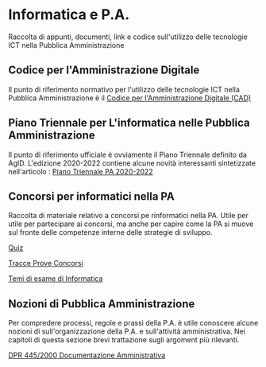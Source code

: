 # Informatica e P.A.
Raccolta di appunti, documenti, link e codice sull'utilizzo delle tecnologie ICT nella Pubblica Amministrazione

## Codice per l'Amministrazione Digitale

Il punto di riferimento normativo per l'utilizzo delle tecnologie ICT nella Pubblica Amministrazione è il [Codice per l'Amministrazione Digitale (CAD)](codice_amministrazione_digitale/codice_amministrazione_digitale.md)

## Piano Triennale per L'informatica nelle Pubblica Amministrazione

Il punto di riferimento ufficiale è ovviamente il Piano Triennale definito da AgID. L'edizione 2020-2022 contiene alcune novità interessanti sintetizzate nell'articolo : [Piano Triennale PA 2020-2022](PianoTriennalePA/piano_triennale_agid_2020.md)

## Concorsi per informatici nella PA 

Raccolta di materiale relativo a concorsi pe rinformatici nella PA. Utile per utile per partecipare ai concorsi, ma anche per capire come la PA si muove sul fronte delle competenze interne delle strategie di sviluppo.

[Quiz](Quiz_Concorsi)

[Tracce Prove Concorsi](Tracce_Prove_Concorsi)

[Temi di esame di Informatica](Temi_Esame_Informatica)

## Nozioni di Pubblica Amministrazione

Per compredere processi, regole e prassi della P.A. è utile conoscere alcune nozioni di sull'organizzazione della P.A. e sull'attività amministrativa. Nei capitoli di questa sezione brevi trattazione sugli argoment più rilevanti.

[DPR 445/2000 Documentazione Amministrativa](attivita_amministrativa/dpr445_2000_documentazione_amministrativa.md)